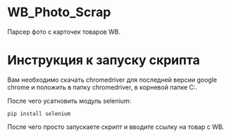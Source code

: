# WB_Photo_Scrap

Парсер фото с карточек товаров WB.

# Инструкция к запуску скрипта

Вам необходимо скачать chromedriver для последней версии google chrome и положить в папку chromedriver, в корневой папке C:.

После чего усатновить модуль selenium:

    pip install selenium

После чего просто запускаете скрипт и вводите ссылку на товар с WB.
